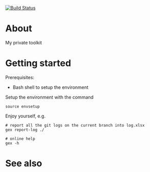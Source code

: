 [![Build Status](https://travis-ci.org/joez/ptk.svg?branch=old)](https://travis-ci.org/joez/ptk)

# About

My private toolkit

# Getting started

Prerequisites:

 * Bash shell to setup the environment

Setup the environment with the command

    source envsetup

Enjoy yourself, e.g.

    # report all the git logs on the current branch into log.xlsx
    gex report-log ./

    # online help
    gex -h

# See also
